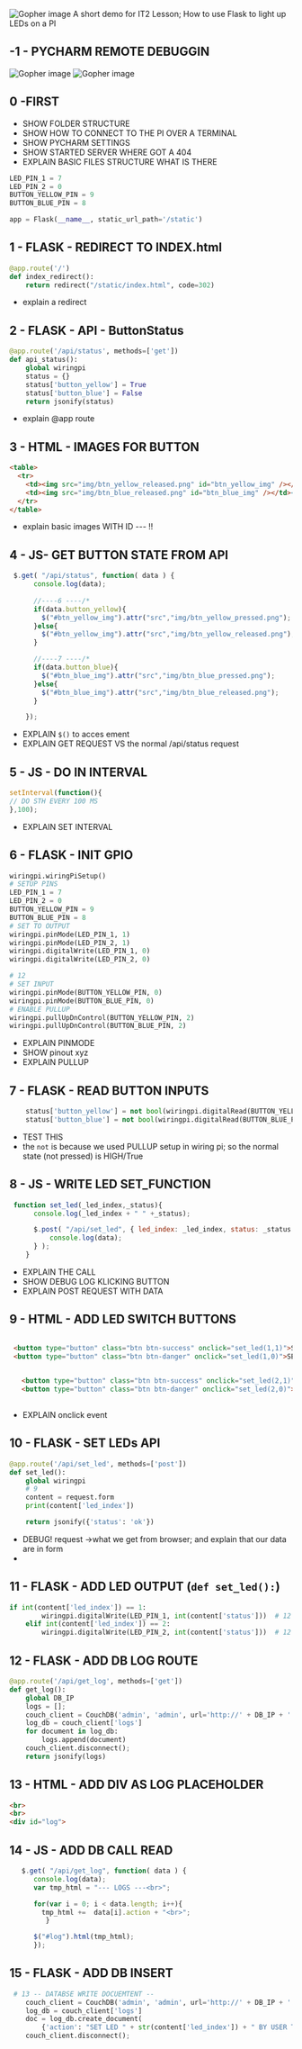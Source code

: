 ![Gopher image](documentation/logo.png)
A short demo for IT2 Lesson; How to use Flask to light up LEDs on a PI




## -1 - PYCHARM REMOTE DEBUGGIN

![Gopher image](documentation/pycharm_remote_deployment.png)
![Gopher image](documentation/pycharm_remote_interpreter.png)


## 0 -FIRST
* SHOW FOLDER STRUCTURE
* SHOW HOW TO CONNECT TO THE PI OVER A TERMINAL
* SHOW PYCHARM SETTINGS
* SHOW STARTED SERVER WHERE GOT A 404
* EXPLAIN BASIC FILES STRUCTURE WHAT IS THERE


```python
LED_PIN_1 = 7
LED_PIN_2 = 0
BUTTON_YELLOW_PIN = 9
BUTTON_BLUE_PIN = 8
```

```python
app = Flask(__name__, static_url_path='/static')
```

## 1 - FLASK - REDIRECT TO INDEX.html
```python
@app.route('/')
def index_redirect():
    return redirect("/static/index.html", code=302)
```
* explain a redirect


## 2 - FLASK - API - ButtonStatus

```python
@app.route('/api/status', methods=['get'])
def api_status():
    global wiringpi
    status = {}
    status['button_yellow'] = True
    status['button_blue'] = False
    return jsonify(status)
```
* explain @app route

## 3 - HTML - IMAGES FOR BUTTON
```html
<table>
  <tr>
    <td><img src="img/btn_yellow_released.png" id="btn_yellow_img" /></td><!-- 4 -->
    <td><img src="img/btn_blue_released.png" id="btn_blue_img" /></td><!-- 4 -->
  </tr>
</table>
```
* explain basic images WITH ID --- !!


## 4 - JS- GET BUTTON STATE FROM API
```js
 $.get( "/api/status", function( data ) {
      console.log(data);
      
      //----6 ----/*
      if(data.button_yellow){
        $("#btn_yellow_img").attr("src","img/btn_yellow_pressed.png");
      }else{
        $("#btn_yellow_img").attr("src","img/btn_yellow_released.png");
      }

      //----7 ----/*
      if(data.button_blue){
        $("#btn_blue_img").attr("src","img/btn_blue_pressed.png");
      }else{
        $("#btn_blue_img").attr("src","img/btn_blue_released.png");
      }

    });
```
* EXPLAIN `$()` to acces ement
* EXPLAIN GET REQUEST VS the normal /api/status request



## 5 - JS - DO IN INTERVAL
```js
setInterval(function(){
// DO STH EVERY 100 MS
},100);
```
* EXPLAIN SET INTERVAL

## 6 - FLASK - INIT GPIO
```python
wiringpi.wiringPiSetup()
# SETUP PINS
LED_PIN_1 = 7
LED_PIN_2 = 0
BUTTON_YELLOW_PIN = 9
BUTTON_BLUE_PIN = 8
# SET TO OUTPUT
wiringpi.pinMode(LED_PIN_1, 1)
wiringpi.pinMode(LED_PIN_2, 1)
wiringpi.digitalWrite(LED_PIN_1, 0)
wiringpi.digitalWrite(LED_PIN_2, 0)

# 12
# SET INPUT
wiringpi.pinMode(BUTTON_YELLOW_PIN, 0)
wiringpi.pinMode(BUTTON_BLUE_PIN, 0)
# ENABLE PULLUP
wiringpi.pullUpDnControl(BUTTON_YELLOW_PIN, 2)
wiringpi.pullUpDnControl(BUTTON_BLUE_PIN, 2)
```
* EXPLAIN PINMODE
* SHOW pinout xyz
* EXPLAIN PULLUP


## 7 - FLASK - READ BUTTON INPUTS
```python
    status['button_yellow'] = not bool(wiringpi.digitalRead(BUTTON_YELLOW_PIN))
    status['button_blue'] = not bool(wiringpi.digitalRead(BUTTON_BLUE_PIN))
```
* TEST THIS
* the `not` is because we used PULLUP setup in wiring pi; so the normal state (not pressed) is HIGH/True


## 8 - JS - WRITE LED SET_FUNCTION
```js
 function set_led(_led_index,_status){
      console.log(_led_index + " " +_status);

      $.post( "/api/set_led", { led_index: _led_index, status: _status },function (data) {
          console.log(data);
      } );
    }
```
* EXPLAIN THE CALL
* SHOW DEBUG LOG KLICKING BUTTON
* EXPLAIN POST REQUEST WITH DATA


## 9 - HTML - ADD LED SWITCH BUTTONS
```html

 <button type="button" class="btn btn-success" onclick="set_led(1,1)">SET LED 1 ON</button><!-- 9 -->
 <button type="button" class="btn btn-danger" onclick="set_led(1,0)">SET LED 1 OFF</button><!-- 9 -->
  

   <button type="button" class="btn btn-success" onclick="set_led(2,1)">SET LED 2 ON</button><!-- 9 -->
   <button type="button" class="btn btn-danger" onclick="set_led(2,0)">SET LED 2 OFF</button><!-- 9 -->
 
```
* EXPLAIN onclick event




## 10 - FLASK - SET LEDs API
```python
@app.route('/api/set_led', methods=['post'])
def set_led():
    global wiringpi
    # 9
    content = request.form
    print(content['led_index'])

    return jsonify({'status': 'ok'})
```
* DEBUG! request ->what we get from browser; and explain that our data are in form
*


## 11 - FLASK - ADD LED OUTPUT (`def set_led():`)
```python
if int(content['led_index']) == 1:
        wiringpi.digitalWrite(LED_PIN_1, int(content['status']))  # 12
    elif int(content['led_index']) == 2:
        wiringpi.digitalWrite(LED_PIN_2, int(content['status']))  # 12
```




## 12 - FLASK - ADD DB LOG ROUTE
```python
@app.route('/api/get_log', methods=['get'])
def get_log():
    global DB_IP
    logs = [];
    couch_client = CouchDB('admin', 'admin', url='http://' + DB_IP + ':5984', connect=True)
    log_db = couch_client['logs']
    for document in log_db:
        logs.append(document)
    couch_client.disconnect();
    return jsonify(logs)
```

## 13 - HTML - ADD DIV AS LOG PLACEHOLDER
```html
<br>
<br>
<div id="log">
```

## 14 - JS - ADD DB CALL READ

```js
   $.get( "/api/get_log", function( data ) {
      console.log(data);
      var tmp_html = "--- LOGS ---<br>";

      for(var i = 0; i < data.length; i++){
        tmp_html +=  data[i].action + "<br>";
         }

      $("#log").html(tmp_html);
      });
```

## 15 - FLASK - ADD DB INSERT
```python
 # 13 -- DATABSE WRITE DOCUEMTENT --
    couch_client = CouchDB('admin', 'admin', url='http://' + DB_IP + ':5984', connect=True)
    log_db = couch_client['logs']
    doc = log_db.create_document(
        {'action': "SET LED " + str(content['led_index']) + " BY USER TO " + str(content['status'])})
    couch_client.disconnect();

```
